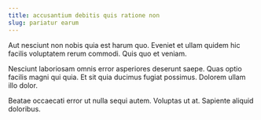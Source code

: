 ```yaml
---
title: accusantium debitis quis ratione non
slug: pariatur earum
---
```


Aut nesciunt non nobis quia est harum quo. Eveniet et ullam quidem hic facilis voluptatem rerum commodi. Quis quo et veniam.

Nesciunt laboriosam omnis error asperiores deserunt saepe. Quas optio facilis magni qui quia. Et sit quia ducimus fugiat possimus. Dolorem ullam illo dolor.

Beatae occaecati error ut nulla sequi autem. Voluptas ut at. Sapiente aliquid doloribus.
